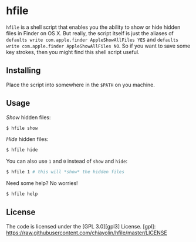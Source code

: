 hfile
=====

`hfile` is a shell script that enables you the ability to show or hide hidden files in Finder on OS X. 
But really, the script itself is just the aliases of `defaults write com.apple.finder AppleShowAllFiles
YES` and `defaults write com.apple.finder AppleShowAllFiles NO`. So if you want to save some key strokes, 
then you might find this shell script useful.

Installing
----------

Place the script into somewhere in the `$PATH` on you machine.

Usage
-----

*Show* hidden files: 

```sh
$ hfile show
```

*Hide* hidden files:

```sh
$ hfile hide
```

You can also use `1` and `0` instead of `show` and `hide`:

```sh
$ hfile 1 # this will *show* the hidden files
```

Need some help? No worries!

```sh
$ hfile help
```


License
-------

The code is licensed under the [GPL 3.0][gpl3] License. 
[gpl]: https://raw.githubusercontent.com/chiayolin/hfile/master/LICENSE 
